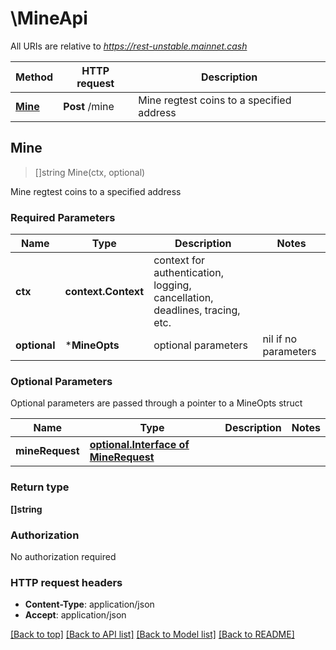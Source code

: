 # \MineApi

All URIs are relative to *https://rest-unstable.mainnet.cash*

Method | HTTP request | Description
------------- | ------------- | -------------
[**Mine**](MineApi.md#Mine) | **Post** /mine | Mine regtest coins to a specified address



## Mine

> []string Mine(ctx, optional)

Mine regtest coins to a specified address

### Required Parameters


Name | Type | Description  | Notes
------------- | ------------- | ------------- | -------------
**ctx** | **context.Context** | context for authentication, logging, cancellation, deadlines, tracing, etc.
 **optional** | ***MineOpts** | optional parameters | nil if no parameters

### Optional Parameters

Optional parameters are passed through a pointer to a MineOpts struct


Name | Type | Description  | Notes
------------- | ------------- | ------------- | -------------
 **mineRequest** | [**optional.Interface of MineRequest**](MineRequest.md)|  | 

### Return type

**[]string**

### Authorization

No authorization required

### HTTP request headers

- **Content-Type**: application/json
- **Accept**: application/json

[[Back to top]](#) [[Back to API list]](../README.md#documentation-for-api-endpoints)
[[Back to Model list]](../README.md#documentation-for-models)
[[Back to README]](../README.md)

